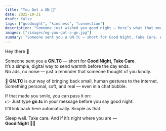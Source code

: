 ```yaml
---
title: "You Got a GN 🌙"
date: 2025-10-31
draft: false
tags: ["goodnight", "kindness", "connection"]
description: "Someone just wished you good night — here’s what that means 💫"
images: ["/images/og-you-got-a-gn.jpg"]
summary: "Someone sent you a GN.TC — short for Good Night, Take Care. A small digital gesture that still feels human."
---
```


Hey there 🌙

Someone sent you a **GN.TC** — short for **Good Night, Take Care**.  
It’s a simple, digital way to send warmth before the day ends.  
No ads, no noise — just a reminder that someone thought of you kindly.

💌 **GN.TC** is our way of bringing back small, human gestures to the internet.  
Something personal, soft, and real — even in a chat bubble.

If that made you smile, you can pass it on:  
👉 Just type **gn.tc** in your message before you say good night.  
It’ll link back here automatically. Simple as that.

Sleep well. Take care. And if it’s night where you are —  
**Good Night 🌃✨**
